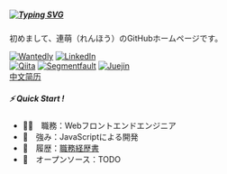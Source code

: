 ##### [![Typing SVG](https://readme-typing-svg.herokuapp.com?font=Murecho&duration=3000&size=15&height=25&color=000000&lines=%F0%9F%91%8B+Hey+there;%F0%9F%91%8B+%E6%9D%A5%E9%83%BD%E6%9D%A5%E4%BA%86;%F0%9F%91%8B+%E3%81%93%E3%82%93%E3%81%AB%E3%81%A1%E3%81%AF%EF%BC%81)](https://git.io/typing-svg)

初めまして、連萌（れんほう）のGitHubホームページです。

[![Wantedly](https://img.shields.io/badge/-Wantedly-0097A7.svg?style=flat-square)](https://www.wantedly.com/id/kensoz)
[![LinkedIn](https://img.shields.io/badge/-LinkedIn-0288D1.svg?style=flat-square)](https://jp.linkedin.com/in/kensoz)\
[![Qiita](https://img.shields.io/badge/-Qiita-689F38.svg?style=flat-square)](https://qiita.com/kensoz)
[![Segmentfault](https://img.shields.io/badge/-Segmentfault-388E3C.svg?style=flat-square)](https://segmentfault.com/u/kensoz/articles)
[![Juejin](https://img.shields.io/badge/-Juejin-303F9F.svg?style=flat-square)](https://juejin.cn/user/1029616691882653)\
[中文简历](https://github.com/kensoz/resume/blob/master/docs/resume-cn.md)

##### ⚡ Quick Start !

+ 👨‍💻　職務：Webフロントエンドエンジニア
+ 💪　強み：JavaScriptによる開発
+ 📄　履歴：[職務経歴書](https://github.com/kensoz/resume)
+ 📖　オープンソース：TODO
